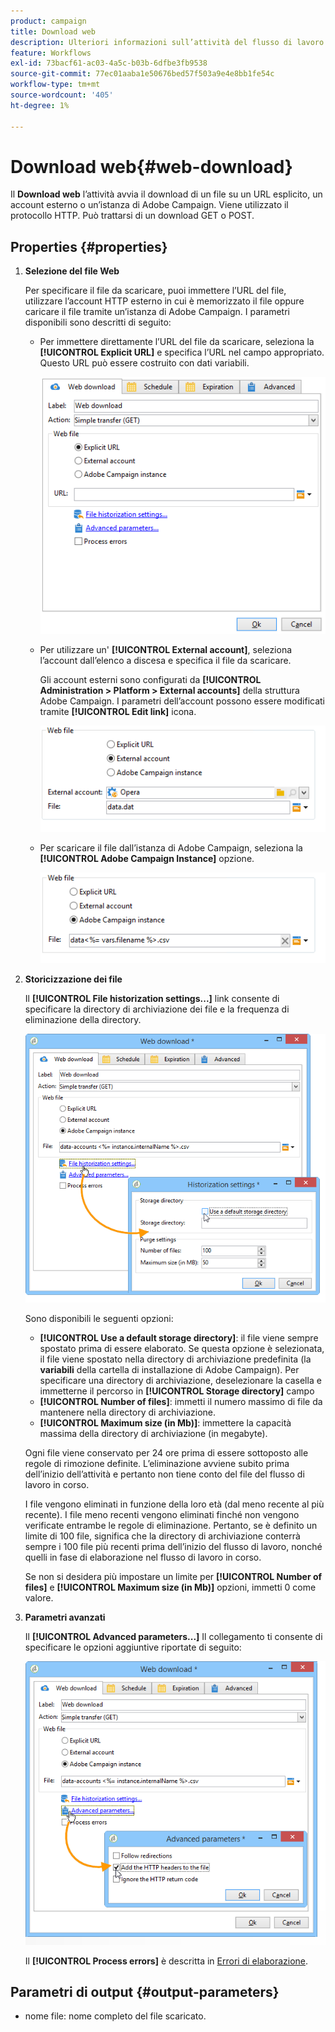 ```yaml
---
product: campaign
title: Download web
description: Ulteriori informazioni sull’attività del flusso di lavoro Download web
feature: Workflows
exl-id: 73bacf61-ac03-4a5c-b03b-6dfbe3fb9538
source-git-commit: 77ec01aaba1e50676bed57f503a9e4e8bb1fe54c
workflow-type: tm+mt
source-wordcount: '405'
ht-degree: 1%

---
```


# Download web{#web-download}



Il **Download web** l’attività avvia il download di un file su un URL esplicito, un account esterno o un’istanza di Adobe Campaign. Viene utilizzato il protocollo HTTP. Può trattarsi di un download GET o POST.

## Properties {#properties}

1. **Selezione del file Web**

   Per specificare il file da scaricare, puoi immettere l’URL del file, utilizzare l’account HTTP esterno in cui è memorizzato il file oppure caricare il file tramite un’istanza di Adobe Campaign. I parametri disponibili sono descritti di seguito:

   * Per immettere direttamente l’URL del file da scaricare, seleziona la **[!UICONTROL Explicit URL]** e specifica l’URL nel campo appropriato. Questo URL può essere costruito con dati variabili.

     ![](assets/download_web_edit.png)

   * Per utilizzare un&#39; **[!UICONTROL External account]**, seleziona l’account dall’elenco a discesa e specifica il file da scaricare.

     Gli account esterni sono configurati da **[!UICONTROL Administration > Platform > External accounts]** della struttura Adobe Campaign. I parametri dell’account possono essere modificati tramite **[!UICONTROL Edit link]** icona.

     ![](assets/download_web_edit_external.png)

   * Per scaricare il file dall’istanza di Adobe Campaign, seleziona la **[!UICONTROL Adobe Campaign Instance]** opzione.

     ![](assets/download_web_edit_instance.png)

1. **Storicizzazione dei file**

   Il **[!UICONTROL File historization settings...]** link consente di specificare la directory di archiviazione dei file e la frequenza di eliminazione della directory.

   ![](assets/download_web_edit_hist.png)

   Sono disponibili le seguenti opzioni:

   * **[!UICONTROL Use a default storage directory]**: il file viene sempre spostato prima di essere elaborato. Se questa opzione è selezionata, il file viene spostato nella directory di archiviazione predefinita (la **variabili** della cartella di installazione di Adobe Campaign). Per specificare una directory di archiviazione, deselezionare la casella e immetterne il percorso in **[!UICONTROL Storage directory]** campo
   * **[!UICONTROL Number of files]**: immetti il numero massimo di file da mantenere nella directory di archiviazione.
   * **[!UICONTROL Maximum size (in Mb)]**: immettere la capacità massima della directory di archiviazione (in megabyte).

   Ogni file viene conservato per 24 ore prima di essere sottoposto alle regole di rimozione definite. L’eliminazione avviene subito prima dell’inizio dell’attività e pertanto non tiene conto del file del flusso di lavoro in corso.

   I file vengono eliminati in funzione della loro età (dal meno recente al più recente). I file meno recenti vengono eliminati finché non vengono verificate entrambe le regole di eliminazione. Pertanto, se è definito un limite di 100 file, significa che la directory di archiviazione conterrà sempre i 100 file più recenti prima dell’inizio del flusso di lavoro, nonché quelli in fase di elaborazione nel flusso di lavoro in corso.

   Se non si desidera più impostare un limite per **[!UICONTROL Number of files]** e **[!UICONTROL Maximum size (in Mb)]** opzioni, immetti 0 come valore.

1. **Parametri avanzati**

   Il **[!UICONTROL Advanced parameters...]** Il collegamento ti consente di specificare le opzioni aggiuntive riportate di seguito:

   ![](assets/download_web_edit_advanced.png)

   Il **[!UICONTROL Process errors]** è descritta in [Errori di elaborazione](monitor-workflow-execution.md#processing-errors).

## Parametri di output {#output-parameters}

* nome file: nome completo del file scaricato.
